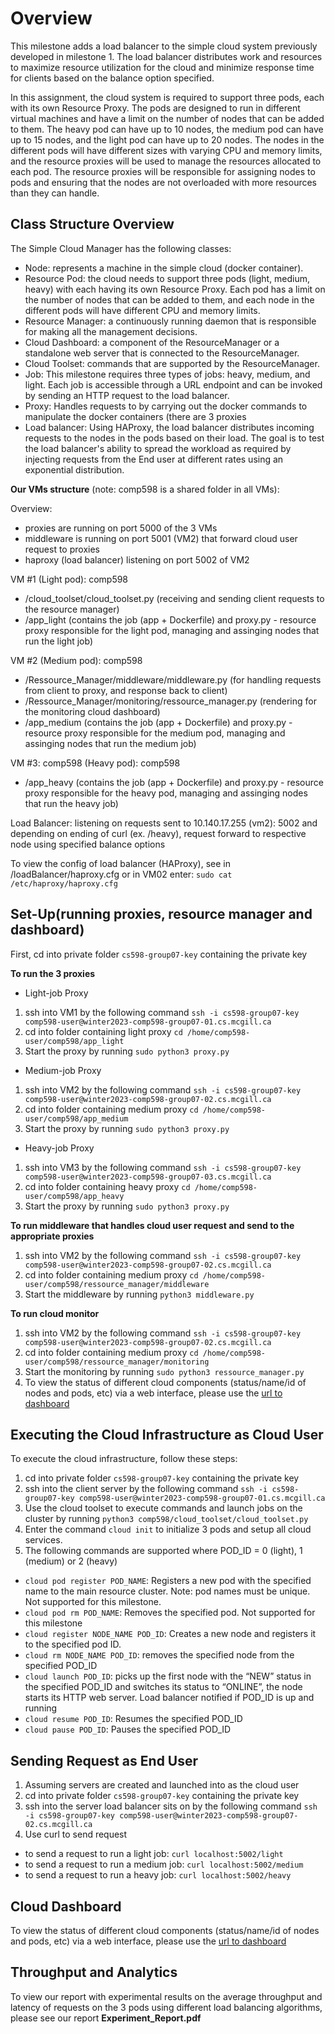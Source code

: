 # Overview 
This milestone adds a load balancer to the simple cloud system previously developed in milestone 1. The load balancer distributes work and resources to maximize resource utilization for the cloud and minimize response time for clients based on the balance option specified.

In this assignment, the cloud system is required to support three pods, each with its own Resource Proxy. The pods are designed to run in different virtual machines and have a limit on the number of nodes that can be added to them. The heavy pod can have up to 10 nodes, the medium pod can have up to 15 nodes, and the light pod can have up to 20 nodes. The nodes in the different pods will have different sizes with varying CPU and memory limits, and the resource proxies will be used to manage the resources allocated to each pod. The resource proxies will be responsible for assigning nodes to pods and ensuring that the nodes are not overloaded with more resources than they can handle.


## Class Structure Overview
The Simple Cloud Manager has the following classes:

* Node: represents a machine in the simple cloud (docker container). 
* Resource Pod: the cloud needs to support three pods (light, medium, heavy) with each having its own Resource Proxy. Each pod has a limit on the number of nodes that can be added to them, and each node in the different pods will have different CPU and memory limits.
* Resource Manager: a continuously running daemon that is responsible for making all the management decisions.
* Cloud Dashboard: a component of the ResourceManager or a standalone web server that is connected to the ResourceManager.
* Cloud Toolset: commands that are supported by the ResourceManager.
* Job: This milestone requires three types of jobs: heavy, medium, and light. Each job is accessible through a URL endpoint and can be invoked by sending an HTTP request to the load balancer.
* Proxy: Handles requests to by carrying out the docker commands to manipulate the docker containers (there are 3 proxies 
* Load balancer: Using HAProxy, the load balancer distributes incoming requests to the nodes in the pods based on their load. The goal is to test the load balancer's ability to spread the workload as required by injecting requests from the End user at different rates using an exponential distribution.

**Our VMs structure** (note: comp598 is a shared folder in all VMs): 

Overview: 
* proxies are running on port 5000 of the 3 VMs
* middleware is running on port 5001 (VM2) that forward cloud user request to proxies
* haproxy (load balancer) listening on port 5002 of VM2

VM #1 (Light pod): comp598
* /cloud_toolset/cloud_toolset.py (receiving and sending client requests to the resource manager)
* /app_light (contains the  job (app + Dockerfile) and proxy.py - resource proxy responsible for the light pod, managing and assinging nodes that run the light job)

VM #2 (Medium pod): comp598
* /Ressource_Manager/middleware/middleware.py (for handling requests from client to proxy, and response back to client)
* /Ressource_Manager/monitoring/ressource_manager.py (rendering for the monitoring cloud dashboard)
* /app_medium (contains the  job (app + Dockerfile) and proxy.py - resource proxy responsible for the medium pod, managing and assinging nodes that run the medium job)

VM #3: 
comp598 (Heavy pod): comp598
* /app_heavy (contains the job (app + Dockerfile) and proxy.py - resource proxy responsible for the heavy pod, managing and assinging nodes that run the heavy job)

Load Balancer: listening on requests sent to 10.140.17.255 (vm2): 5002 and depending on ending of curl (ex. /heavy), request forward to respective node using specified balance options

To view the config of load balancer (HAProxy), see in /loadBalancer/haproxy.cfg
or in VM02 enter:
`sudo cat /etc/haproxy/haproxy.cfg`

## Set-Up(running proxies, resource manager and dashboard)
First, cd into private folder `cs598-group07-key` containing the private key

**To run the 3 proxies**
* Light-job Proxy
1. ssh into VM1 by the following command `ssh -i cs598-group07-key comp598-user@winter2023-comp598-group07-01.cs.mcgill.ca`
2. cd into folder containing light proxy `cd /home/comp598-user/comp598/app_light`
3. Start the proxy by running `sudo python3 proxy.py`

* Medium-job Proxy
1. ssh into VM2 by the following command `ssh -i cs598-group07-key comp598-user@winter2023-comp598-group07-02.cs.mcgill.ca`
2. cd into folder containing medium proxy `cd /home/comp598-user/comp598/app_medium`
3. Start the proxy by running `sudo python3 proxy.py`

* Heavy-job Proxy
1. ssh into VM3 by the following command `ssh -i cs598-group07-key comp598-user@winter2023-comp598-group07-03.cs.mcgill.ca`
2. cd into folder containing heavy proxy `cd /home/comp598-user/comp598/app_heavy`
3. Start the proxy by running `sudo python3 proxy.py`

**To run middleware that handles cloud user request and send to the appropriate proxies**
1. ssh into VM2 by the following command `ssh -i cs598-group07-key comp598-user@winter2023-comp598-group07-02.cs.mcgill.ca`
2. cd into folder containing medium proxy `cd /home/comp598-user/comp598/ressource_manager/middleware`
3. Start the middleware by running `python3 middleware.py`

**To run cloud monitor**
1. ssh into VM2 by the following command `ssh -i cs598-group07-key comp598-user@winter2023-comp598-group07-02.cs.mcgill.ca`
2. cd into folder containing medium proxy `cd /home/comp598-user/comp598/ressource_manager/monitoring`
3. Start the monitoring by running `sudo python3 ressource_manager.py`
4. To view the status of different cloud components (status/name/id of nodes and pods, etc) via a web interface, please use the [url to dashboard](https://winter2023-comp598-group07-02.cs.mcgill.ca/)

## Executing the Cloud Infrastructure as Cloud User
To execute the cloud infrastructure, follow these steps:

1. cd into private folder `cs598-group07-key` containing the private key
2. ssh into the client server by the following command `ssh -i cs598-group07-key comp598-user@winter2023-comp598-group07-01.cs.mcgill.ca`
3. Use the cloud toolset to execute commands and launch jobs on the cluster by running `python3 comp598/cloud_toolset/cloud_toolset.py` 
4. Enter the command `cloud init` to initialize 3 pods and setup all cloud services. 
5. The following commands are supported where POD_ID = 0 (light), 1 (medium) or 2 (heavy)
* `cloud pod register POD_NAME`: Registers a new pod with the specified name to the main resource cluster. Note: pod names must be unique. Not supported for this milestone.
* `cloud pod rm POD_NAME`: Removes the specified pod. Not supported for this milestone
* `cloud register NODE_NAME POD_ID`: Creates a new node and registers it to the specified pod ID.
* `cloud rm NODE_NAME POD_ID`: removes the specified node from the specified POD_ID
* `cloud launch POD_ID`: picks up the first node with the “NEW” status in the specified POD_ID and switches its status to “ONLINE”, the node starts its HTTP web server. Load balancer notified if POD_ID is up and running
* `cloud resume POD_ID`: Resumes the specified POD_ID
* `cloud pause POD_ID`:  Pauses the specified POD_ID


## Sending Request as End User
1. Assuming servers are created and launched into as the cloud user
2. cd into private folder `cs598-group07-key` containing the private key
3. ssh into the server load balancer sits on by the following command `ssh -i cs598-group07-key comp598-user@winter2023-comp598-group07-02.cs.mcgill.ca`
3. Use curl to send request
* to send a request to run a light job: `curl localhost:5002/light`
* to send a request to run a medium job: `curl localhost:5002/medium`
* to send a request to run a heavy job: `curl localhost:5002/heavy`

## Cloud Dashboard
To view the status of different cloud components (status/name/id of nodes and pods, etc) via a web interface, please use the [url to dashboard](https://winter2023-comp598-group07-02.cs.mcgill.ca/)

## Throughput and Analytics
To view our report with experimental results on the average throughput and latency of requests on the 3 pods using different load balancing algorithms, please see our report **Experiment_Report.pdf**

